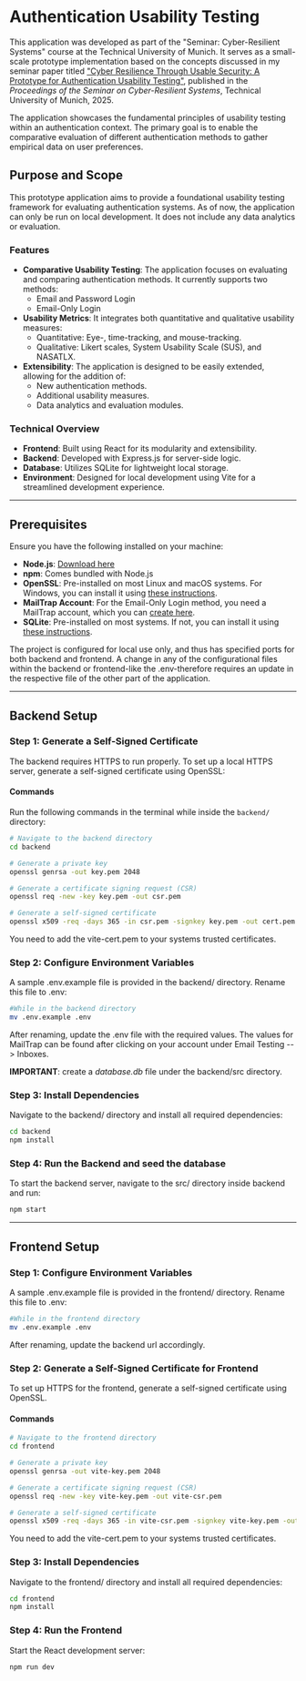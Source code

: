 # Authentication Usability Testing

This application was developed as part of the "Seminar: Cyber-Resilient Systems" course at the Technical University of Munich. It serves as a small-scale prototype implementation based on the concepts discussed in my seminar paper titled ["Cyber Resilience Through Usable Security: A Prototype for Authentication Usability Testing"](https://mediatum.ub.tum.de/1781584), published in the *Proceedings of the Seminar on Cyber-Resilient Systems*, Technical University of Munich, 2025.

The application showcases the fundamental principles of usability testing within an authentication context. The primary goal is to enable the comparative evaluation of different authentication methods to gather empirical data on user preferences.

## Purpose and Scope
This prototype application aims to provide a foundational usability testing framework for evaluating authentication systems. As of now, the application can only be run on local development. It does not include any data analytics or evaluation.

### Features

- **Comparative Usability Testing**: The application focuses on evaluating and comparing authentication methods. It currently supports two methods:
  - Email and Password Login
  - Email-Only Login
- **Usability Metrics**: It integrates both quantitative and qualitative usability measures:
  - Quantitative: Eye-, time-tracking, and mouse-tracking.
  - Qualitative: Likert scales, System Usability Scale (SUS), and NASATLX.
- **Extensibility**: The application is designed to be easily extended, allowing for the addition of:
  - New authentication methods.
  - Additional usability measures.
  - Data analytics and evaluation modules.

### Technical Overview

- **Frontend**: Built using React for its modularity and extensibility.
- **Backend**: Developed with Express.js for server-side logic.
- **Database**: Utilizes SQLite for lightweight local storage.
- **Environment**: Designed for local development using Vite for a streamlined development experience.

---

## Prerequisites

Ensure you have the following installed on your machine:

- **Node.js**: [Download here](https://nodejs.org/)
- **npm**: Comes bundled with Node.js
- **OpenSSL**: Pre-installed on most Linux and macOS systems. For Windows, you can install it using [these instructions](https://wiki.openssl.org/index.php/Binaries).
- **MailTrap Account**: For the Email-Only Login method, you need a MailTrap account, which you can [create here](https://mailtrap.io).
- **SQLite**: Pre-installed on most systems. If not, you can install it using [these instructions](https://www.sqlite.org/download.html).

The project is configured for local use only, and thus has specified ports for both backend and frontend.
A change in any of the configurational files within the backend or frontend-like the .env-therefore requires an update in the respective file of the other part of the application.

---

## Backend Setup

### Step 1: Generate a Self-Signed Certificate

The backend requires HTTPS to run properly. To set up a local HTTPS server, generate a self-signed certificate using OpenSSL:

#### Commands

Run the following commands in the terminal while inside the `backend/` directory:

```bash
# Navigate to the backend directory
cd backend

# Generate a private key
openssl genrsa -out key.pem 2048

# Generate a certificate signing request (CSR)
openssl req -new -key key.pem -out csr.pem

# Generate a self-signed certificate
openssl x509 -req -days 365 -in csr.pem -signkey key.pem -out cert.pem
```

You need to add the vite-cert.pem to your systems trusted certificates.

### Step 2: Configure Environment Variables

A sample .env.example file is provided in the backend/ directory. Rename this file to .env:

```bash
#While in the backend directory
mv .env.example .env
```

After renaming, update the .env file with the required values. The values for MailTrap can be found after clicking on your account under Email Testing --> Inboxes.

**IMPORTANT**: create a _database.db_ file under the backend/src directory.

### Step 3: Install Dependencies

Navigate to the backend/ directory and install all required dependencies:

```bash
cd backend
npm install
```

### Step 4: Run the Backend and seed the database

To start the backend server, navigate to the src/ directory inside backend and run:

```bash
npm start
```

---

## Frontend Setup

### Step 1: Configure Environment Variables

A sample .env.example file is provided in the frontend/ directory. Rename this file to .env:

```bash
#While in the frontend directory
mv .env.example .env
```

After renaming, update the backend url accordingly.

### Step 2: Generate a Self-Signed Certificate for Frontend

To set up HTTPS for the frontend, generate a self-signed certificate using OpenSSL.

#### Commands

```bash
# Navigate to the frontend directory
cd frontend

# Generate a private key
openssl genrsa -out vite-key.pem 2048

# Generate a certificate signing request (CSR)
openssl req -new -key vite-key.pem -out vite-csr.pem

# Generate a self-signed certificate
openssl x509 -req -days 365 -in vite-csr.pem -signkey vite-key.pem -out vite-cert.pem
```

You need to add the vite-cert.pem to your systems trusted certificates.

### Step 3: Install Dependencies

Navigate to the frontend/ directory and install all required dependencies:

```bash
cd frontend
npm install
```

### Step 4: Run the Frontend

Start the React development server:

```bash
npm run dev
```
